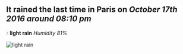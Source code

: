## It rained the last time in Paris on *October 17th 2016 around 08:10 pm*
💧  **light rain** *Humidity 81%*

![light rain](http://openweathermap.org/img/w/10n.png)
